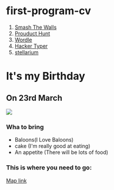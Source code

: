 # first-program-cv
<ol>
    <li><a href="https:/smashthewalls.com">Smash The Walls</a></li>
    <li><a href="https:/Producthunt.com">Prouduct Hunt</a></li>
    <li><a href="https:/wordle.com">Wordle</a></li>
    <li><a href="https:/Hacker typer.com">Hacker Typer</a></li>
    <li><a href="https:/ stellarium.com"> stellarium</a></li>
</ol>

<h1>It's my Birthday</h1>
<h2>On 23rd March</h2>
<img src="https://www.funimada.com/assets/images/cards/big/bday-457.gif"/>
<h3>Wha to bring</h3>
<ul>
    <li>Baloons(I Love Baloons)</li>
    <li>cake (I'm really good at eating)</li>
    <li>An appetite (There will be lots of food)</li>
</ul>
<h3>This is where you need to go:</h3>
<a href=" https://goo.gl/maps/ikGZk1ndgKfm3i1Q9">Map link</a>
